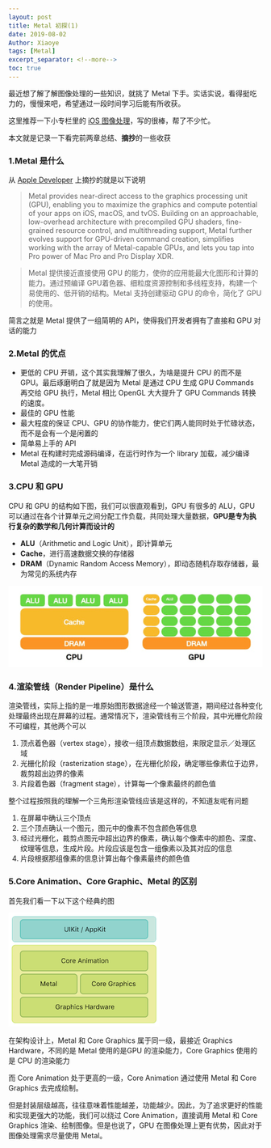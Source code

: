 ```yaml
---
layout: post
title: Metal 初探(1)
date: 2019-08-02
Author: Xiaoye
tags: [Metal]
excerpt_separator: <!--more-->
toc: true
---
```




最近想了解了解图像处理的一些知识，就挑了 Metal 下手。实话实说，看得挺吃力的，慢慢来吧，希望通过一段时间学习后能有所收获。

<!--more-->

这里推荐一下小专栏里的 [iOS 图像处理](<https://xiaozhuanlan.com/colin>)，写的很棒，帮了不少忙。

本文就是记录一下看完前两章总结、**摘抄**的一些收获



### 1.Metal 是什么

从 [Apple Developer](<https://developer.apple.com/metal/>) 上摘抄的就是以下说明

> Metal provides near-direct access to the graphics processing unit (GPU), enabling you to maximize the graphics and compute potential of your apps on iOS, macOS, and tvOS. Building on an approachable, low-overhead architecture with precompiled GPU shaders, fine-grained resource control, and multithreading support, Metal further evolves support for GPU-driven command creation, simplifies working with the array of Metal-capable GPUs, and lets you tap into Pro power of Mac Pro and Pro Display XDR.

>Metal 提供接近直接使用 GPU 的能力，使你的应用能最大化图形和计算的能力。通过预编译 GPU着色器、细粒度资源控制和多线程支持，构建一个易使用的、低开销的结构。Metal 支持创建驱动 GPU 的命令，简化了 GPU 的使用。

 简言之就是 Metal 提供了一组简明的 API，使得我们开发者拥有了直接和 GPU 对话的能力



### 2.Metal 的优点

* 更低的 CPU 开销，这个其实我理解了很久，为啥是提升 CPU 的而不是 GPU。最后琢磨明白了就是因为 Metal 是通过 CPU 生成 GPU Commands 再交给 GPU 执行，Metal 相比 OpenGL 大大提升了 GPU Commands 转换的速度。
* 最佳的 GPU 性能
* 最大程度的保证 CPU、GPU 的协作能力，使它们两人能同时处于忙碌状态，而不是会有一个是闲置的
* 简单易上手的 API
* Metal 在构建时完成源码编译，在运行时作为一个 library 加载，减少编译 Metal 造成的一大笔开销



### 3.CPU 和 GPU

CPU 和 GPU 的结构如下图，我们可以很直观看到，GPU 有很多的 ALU，GPU 可以通过在各个计算单元之间分配工作负载，共同处理大量数据，**GPU是专为执行复杂的数学和几何计算而设计的**

- **ALU**（Arithmetic and Logic Unit），即计算单元
- **Cache**，进行高速数据交换的存储器
- **DRAM**（Dynamic Random Access Memory），即动态随机存取存储器，最为常见的系统内存

![1.png](../images/2019-08-02-Metal-1/1.png)





### 4.渲染管线（Render Pipeline）是什么

渲染管线，实际上指的是一堆原始图形数据途经一个输送管道，期间经过各种变化处理最终出现在屏幕的过程。通常情况下，渲染管线有三个阶段，其中光栅化阶段不可编程，其他两个可以

1. 顶点着色器（vertex stage），接收一组顶点数据数组，来限定显示／处理区域
2. 光栅化阶段（rasterization stage），在光栅化阶段，确定哪些像素位于边界，裁剪超出边界的像素
3. 片段着色器（fragment stage），计算每一个像素最终的颜色值



整个过程按照我的理解一个三角形渲染管线应该是这样的，不知道友呢有问题

1. 在屏幕中确认三个顶点
2. 三个顶点确认一个图元，图元中的像素不包含颜色等信息
3. 经过光栅化，裁剪点图元中超出边界的像素，确认每个像素中的颜色、深度、纹理等信息，生成片段。片段应该是包含一组像素以及其对应的信息
4. 片段根据那组像素的信息计算出每个像素最终的颜色值





### 5.Core Animation、Core Graphic、Metal 的区别

首先我们看一下以下这个经典的图

![2.png](../images/2019-08-02-Metal-1/2.png)

在架构设计上，Metal 和 Core Graphics 属于同一级，最接近 Graphics Hardware，不同的是 Metal 使用的是GPU 的渲染能力，Core Graphics 使用的是 CPU 的渲染能力

而 Core Animation 处于更高的一级，Core Animation 通过使用 Metal 和 Core Graphics 去完成绘制。

但是封装层级越高，往往意味着性能越差，功能越少。因此，为了追求更好的性能和实现更强大的功能，我们可以绕过 Core Animation，直接调用 Metal 和 Core Graphics 渲染、绘制图像。但是也说了，GPU 在图像处理上更有优势，因此对于图像处理需求尽量使用 Metal。